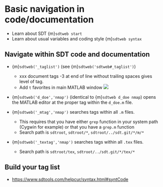 ```{include} ../header.md
```
# Basic navigation in code/documentation 

- Learn about SDT {m}`sdtweb start`
- Learn about usual variables and coding style {m}`sdtweb syntax`


## Navigate within SDT code and documentation 


- {m}`sdtweb('_taglist')` (see {m}`sdtweb('sdtweb#_taglist')`)
  - xxx document tags   -3  at end of line without trailing spaces gives level of tag. 
  - Add `t` favorites in main MATLAB window 
     ![](./_images/Fav_taglist.png)

- {m}`sdtweb('d_doe','nmap')` (identical to {m}`sdtweb d_doe nmap`) opens the MATLAB editor at the proper tag within the `d_doe.m` file. 
- {m}`sdtweb('_mtag','nmap')` searches tags within all `.m` files.
   - This requires that you have either `grep` function in your system path (Cygwin for example) or that you have a `grep.m` function
   - Search path is `sdtroot`, `sdtroot/*`, `sdtroot/../sdt.git/*/m/*`
- {m}`sdtweb('_textag','nmap')` searches tags within all `.tex` files.
   - Search path is `sdtroot/tex`, `sdtroot/../sdt.git/*/tex/*`


## Build your tag list

- https://www.sdtools.com/helpcur/syntax.html#syntCode

